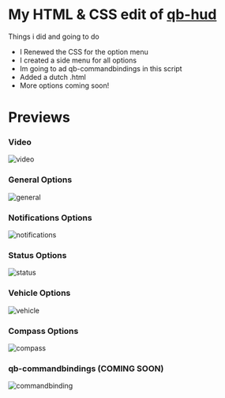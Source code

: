 
# My HTML & CSS edit of [qb-hud](https://github.com/qbcore-framework/qb-hud)
Things i did and going to do
* I Renewed the CSS for the option menu
* I created a side menu for all options
* Im going to ad qb-commandbindings in this script
* Added a dutch .html
* More options coming soon!

# Previews
### Video
![video](https://streamable.com/1uvszp)
### General Options
![general](https://i.imgur.com/NS94luq.png)
### Notifications Options
![notifications](https://i.imgur.com/SonwX0t.png)
### Status Options
![status](https://i.imgur.com/TbHW142.png)
### Vehicle Options
![vehicle](https://i.imgur.com/Vyxzmvz.png)
### Compass Options
![compass](https://i.imgur.com/wyAzmFV.png)
### qb-commandbindings (COMING SOON)
![commandbinding](https://i.imgur.com/jspz03P.png)
